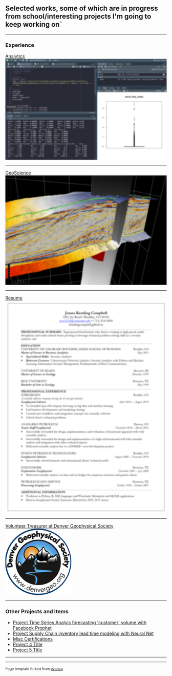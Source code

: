 ## Selected works, some of which are in progress from school/interesting projects I'm going to keep working on` 

---

### Experience

[Analytics](/sample_page)
<img src="images/blur_pycharm.png?raw=true"/>

---
[GeoScience](https://www.dgbes.com)
<img src="images/blur_opendtect.png?raw=true"/>

---
[Resume](/pdf/JKC_MSBA2021.pdf)
<img src="images/blur_resume.png?raw=true"/>

---
[Volunteer Treasurer at Denver Geophysical Society](https://denvergeo.org)
<img src="images/logo-geophysical-2.png?raw=true"/>

---

### Other Projects and Items

- [Project Time Series Analyis forecasting 'customer' volume with Facebook Prophet](https://github.com/kentlingcampbell/Customer_timeseries_FBP/blob/main/JupyterNotebook.ipynb)
- [Project Supply Chain inventory lead time modeling with Neural Net](https://github.com/kentlingcampbell/NN_for_lead_time/blob/main/Final_KerasNN-Final.ipynb)
- [Misc Certifications](http://example.com/)
- [Project 4 Title](http://example.com/)
- [Project 5 Title ](http://example.com/)

---




---
<p style="font-size:11px">Page template forked from <a href="https://github.com/evanca/quick-portfolio">evanca</a></p>
<!-- Remove above link if you don't want to attibute -->
